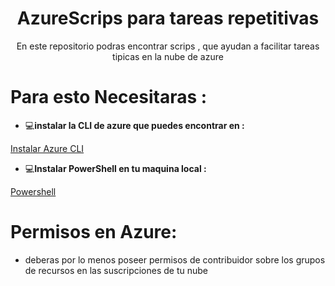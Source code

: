<div align="center">

# AzureScrips para tareas repetitivas

En este repositorio podras encontrar scrips , que ayudan a facilitar tareas tipicas en la nube de azure

</div>

# Para esto Necesitaras :

-  💻**instalar la CLI de azure que puedes encontrar en :**

<a href='https://learn.microsoft.com/es-es/cli/azure/install-azure-cli'> Instalar Azure CLI</a>

- 💻**Instalar PowerShell en tu maquina local :**

<a href='https://learn.microsoft.com/en-us/powershell/scripting/install/installing-powershell-on-windows?view=powershell-7.5'> Powershell </a>

# Permisos en Azure:

- deberas por lo menos poseer permisos de contribuidor sobre los grupos de recursos en las suscripciones de tu nube

